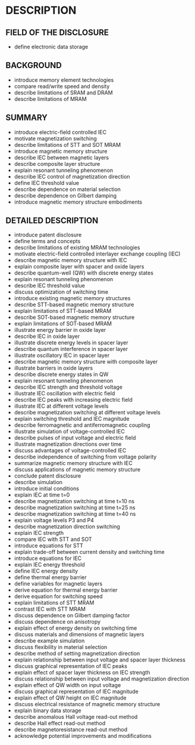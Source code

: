 # DESCRIPTION

## FIELD OF THE DISCLOSURE

- define electronic data storage

## BACKGROUND

- introduce memory element technologies
- compare read/write speed and density
- describe limitations of SRAM and DRAM
- describe limitations of MRAM

## SUMMARY

- introduce electric-field controlled IEC
- motivate magnetization switching
- describe limitations of STT and SOT MRAM
- introduce magnetic memory structure
- describe IEC between magnetic layers
- describe composite layer structure
- explain resonant tunneling phenomenon
- describe IEC control of magnetization direction
- define IEC threshold value
- describe dependence on material selection
- describe dependence on Gilbert damping
- introduce magnetic memory structure embodiments

## DETAILED DESCRIPTION

- introduce patent disclosure
- define terms and concepts
- describe limitations of existing MRAM technologies
- motivate electric-field controlled interlayer exchange coupling (IEC)
- describe magnetic memory structure with IEC
- explain composite layer with spacer and oxide layers
- describe quantum-well (QW) with discrete energy states
- explain resonant tunneling phenomenon
- describe IEC threshold value
- discuss optimization of switching time
- introduce existing magnetic memory structures
- describe STT-based magnetic memory structure
- explain limitations of STT-based MRAM
- describe SOT-based magnetic memory structure
- explain limitations of SOT-based MRAM
- illustrate energy barrier in oxide layer
- describe IEC in oxide layer
- illustrate discrete energy levels in spacer layer
- describe quantum interference in spacer layer
- illustrate oscillatory IEC in spacer layer
- describe magnetic memory structure with composite layer
- illustrate barriers in oxide layers
- describe discrete energy states in QW
- explain resonant tunneling phenomenon
- describe IEC strength and threshold voltage
- illustrate IEC oscillation with electric field
- describe IEC peaks with increasing electric field
- illustrate IEC at different voltage levels
- describe magnetization switching at different voltage levels
- explain switching threshold and IEC magnitude
- describe ferromagnetic and antiferromagnetic coupling
- illustrate simulation of voltage-controlled IEC
- describe pulses of input voltage and electric field
- illustrate magnetization directions over time
- discuss advantages of voltage-controlled IEC
- describe independence of switching from voltage polarity
- summarize magnetic memory structure with IEC
- discuss applications of magnetic memory structure
- conclude patent disclosure
- describe simulation
- introduce initial conditions
- explain IEC at time t=0
- describe magnetization switching at time t=10 ns
- describe magnetization switching at time t=25 ns
- describe magnetization switching at time t=40 ns
- explain voltage levels P3 and P4
- describe magnetization direction switching
- explain IEC strength
- compare IEC with STT and SOT
- introduce equations for STT
- explain trade-off between current density and switching time
- introduce equations for IEC
- explain IEC energy threshold
- define IEC energy density
- define thermal energy barrier
- define variables for magnetic layers
- derive equation for thermal energy barrier
- derive equation for switching speed
- explain limitations of STT MRAM
- contrast IEC with STT MRAM
- discuss dependence on Gilbert damping factor
- discuss dependence on anisotropy
- explain effect of energy density on switching time
- discuss materials and dimensions of magnetic layers
- describe example simulation
- discuss flexibility in material selection
- describe method of setting magnetization direction
- explain relationship between input voltage and spacer layer thickness
- discuss graphical representation of IEC peaks
- explain effect of spacer layer thickness on IEC strength
- discuss relationship between input voltage and magnetization direction
- explain effect of QW width on input voltage
- discuss graphical representation of IEC magnitude
- explain effect of QW height on IEC magnitude
- discuss electrical resistance of magnetic memory structure
- explain binary data storage
- describe anomalous Hall voltage read-out method
- describe Hall effect read-out method
- describe magnetoresistance read-out method
- acknowledge potential improvements and modifications

